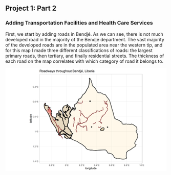 ## Project 1: Part 2

### Adding Transportation Facilities and Health Care Services 

First, we start by adding roads in Bendjé. As we can see, there is not much developed road in the majority of the Bendjé department. The vast majority of the developed roads are in the populated area near the western tip, and for this map I made three different classifications of roads: the largest primary roads, then tertiary, and finally residential streets. The thickness of each road on the map correlates with which category of road it belongs to. 

![](bendje_roadways.png)
